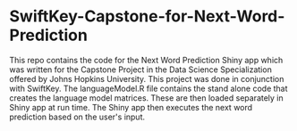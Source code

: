 # SwiftKey-Capstone-for-Next-Word-Prediction
This repo contains the code for the Next Word Prediction Shiny app which was written for the Capstone Project in the Data Science Specialization offered by Johns Hopkins University. This project was done in conjunction with SwiftKey.
The languageModel.R file contains the stand alone code that creates the language model matrices.
These are then loaded separately in Shiny app at run time. The Shiny app then executes the next word prediction
based on the user's input.
